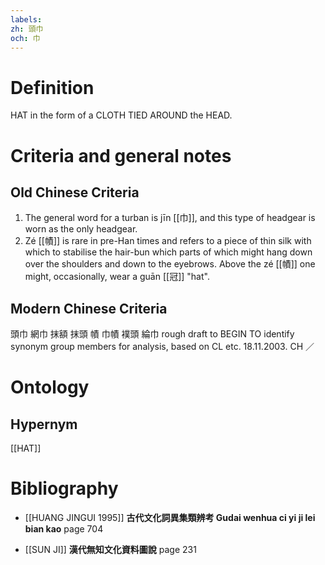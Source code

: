 ```yaml
---
labels: 
zh: 頭巾
och: 巾
---
```


# Definition
HAT in the form of a CLOTH TIED AROUND the HEAD.
# Criteria and general notes
## Old Chinese Criteria
1. The general word for a turban is jīn [[巾]], and this type of headgear is worn as the only headgear.
2. Zé [[幘]] is rare in pre-Han times and refers to a piece of thin silk with which to stabilise the hair-bun which parts of which might hang down over the shoulders and down to the eyebrows. Above the zé [[幘]] one might, occasionally, wear a guān [[冠]] "hat".
## Modern Chinese Criteria
頭巾
網巾
抹額
抹頭
幘
巾幘
襆頭
綸巾
rough draft to BEGIN TO identify synonym group members for analysis, based on CL etc. 18.11.2003. CH ／
# Ontology

## Hypernym
[[HAT]]
# Bibliography
- [[HUANG JINGUI 1995]]
**古代文化詞異集類辨考 Gudai wenhua ci yi ji lei bian kao** page 704

- [[SUN JI]]
**漢代無知文化資料圖說** page 231
